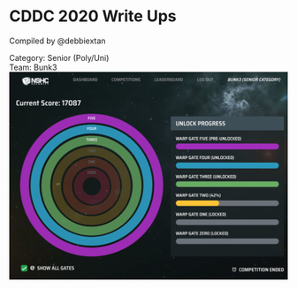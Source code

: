# CDDC 2020 Write Ups
Compiled by @debbiextan

Category: Senior (Poly/Uni)  
Team: Bunk3  
![Final Score](https://github.com/debbiextan/CDDC2020/blob/master/Final%20Score_Rank38.png)

